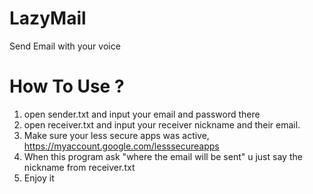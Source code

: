 # LazyMail

Send Email with your voice

# How To Use ?
1. open sender.txt and input your email and password there
2. open receiver.txt and input your receiver nickname and their email.
3. Make sure your less secure apps was active, https://myaccount.google.com/lesssecureapps
4. When this program ask "where the email will be sent" u just say the nickname from receiver.txt
5. Enjoy it

